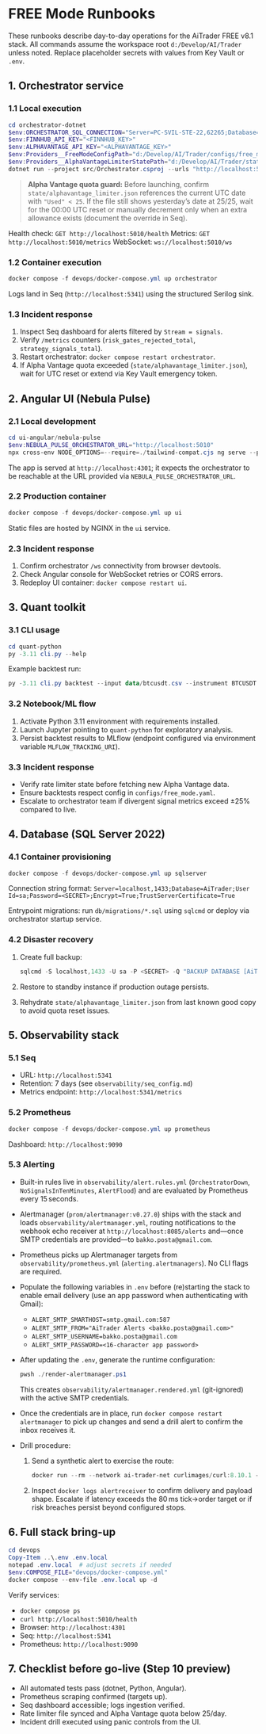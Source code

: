 # FREE Mode Runbooks

These runbooks describe day-to-day operations for the AiTrader FREE v8.1 stack. All commands assume the workspace root `d:/Develop/AI/Trader` unless noted. Replace placeholder secrets with values from Key Vault or `.env`.

## 1. Orchestrator service

### 1.1 Local execution

```powershell
cd orchestrator-dotnet
$env:ORCHESTRATOR_SQL_CONNECTION="Server=PC-SVIL-STE-22,62265;Database=AiTrader;User Id=sa;Password=<SECRET>;Encrypt=True;TrustServerCertificate=True;Connection Timeout=30;Command Timeout=60"
$env:FINNHUB_API_KEY="<FINNHUB_KEY>"
$env:ALPHAVANTAGE_API_KEY="<ALPHAVANTAGE_KEY>"
$env:Providers__FreeModeConfigPath="d:/Develop/AI/Trader/configs/free_mode.yaml"
$env:Providers__AlphaVantageLimiterStatePath="d:/Develop/AI/Trader/state/alphavantage_limiter.json"
dotnet run --project src/Orchestrator.csproj --urls "http://localhost:5010"
```

> **Alpha Vantage quota guard:** Before launching, confirm `state/alphavantage_limiter.json` references the current UTC date with `"Used" < 25`. If the file still shows yesterday’s date at 25/25, wait for the 00:00 UTC reset or manually decrement only when an extra allowance exists (document the override in Seq).

Health check: `GET http://localhost:5010/health`
Metrics: `GET http://localhost:5010/metrics`
WebSocket: `ws://localhost:5010/ws`

### 1.2 Container execution

```powershell
docker compose -f devops/docker-compose.yml up orchestrator
```

Logs land in Seq (`http://localhost:5341`) using the structured Serilog sink.

### 1.3 Incident response

1. Inspect Seq dashboard for alerts filtered by `Stream = signals`.
2. Verify `/metrics` counters (`risk_gates_rejected_total`, `strategy_signals_total`).
3. Restart orchestrator: `docker compose restart orchestrator`.
4. If Alpha Vantage quota exceeded (`state/alphavantage_limiter.json`), wait for UTC reset or extend via Key Vault emergency token.

## 2. Angular UI (Nebula Pulse)

### 2.1 Local development

```powershell
cd ui-angular/nebula-pulse
$env:NEBULA_PULSE_ORCHESTRATOR_URL="http://localhost:5010"
npx cross-env NODE_OPTIONS=--require=./tailwind-compat.cjs ng serve --port 4301 --no-open
```

The app is served at `http://localhost:4301`; it expects the orchestrator to be reachable at the URL provided via `NEBULA_PULSE_ORCHESTRATOR_URL`.

### 2.2 Production container

```powershell
docker compose -f devops/docker-compose.yml up ui
```

Static files are hosted by NGINX in the `ui` service.

### 2.3 Incident response

1. Confirm orchestrator `/ws` connectivity from browser devtools.
2. Check Angular console for WebSocket retries or CORS errors.
3. Redeploy UI container: `docker compose restart ui`.

## 3. Quant toolkit

### 3.1 CLI usage

```powershell
cd quant-python
py -3.11 cli.py --help
```

Example backtest run:

```powershell
py -3.11 cli.py backtest --input data/btcusdt.csv --instrument BTCUSDT --mode event
```

### 3.2 Notebook/ML flow

1. Activate Python 3.11 environment with requirements installed.
2. Launch Jupyter pointing to `quant-python` for exploratory analysis.
3. Persist backtest results to MLflow (endpoint configured via environment variable `MLFLOW_TRACKING_URI`).

### 3.3 Incident response

- Verify rate limiter state before fetching new Alpha Vantage data.
- Ensure backtests respect config in `configs/free_mode.yaml`.
- Escalate to orchestrator team if divergent signal metrics exceed ±25% compared to live.

## 4. Database (SQL Server 2022)

### 4.1 Container provisioning

```powershell
docker compose -f devops/docker-compose.yml up sqlserver
```

Connection string format:
`Server=localhost,1433;Database=AiTrader;User Id=sa;Password=<SECRET>;Encrypt=True;TrustServerCertificate=True`

Entrypoint migrations: run `db/migrations/*.sql` using `sqlcmd` or deploy via orchestrator startup service.

### 4.2 Disaster recovery

1. Create full backup:

   ```powershell
   sqlcmd -S localhost,1433 -U sa -P <SECRET> -Q "BACKUP DATABASE [AiTrader] TO DISK='C:\\backups\\AiTrader-full.bak' WITH INIT"
   ```

2. Restore to standby instance if production outage persists.
3. Rehydrate `state/alphavantage_limiter.json` from last known good copy to avoid quota reset issues.

## 5. Observability stack

### 5.1 Seq

- URL: `http://localhost:5341`
- Retention: 7 days (see `observability/seq_config.md`)
- Metrics endpoint: `http://localhost:5341/metrics`

### 5.2 Prometheus

```powershell
docker compose -f devops/docker-compose.yml up prometheus
```

Dashboard: `http://localhost:9090`

### 5.3 Alerting

- Built-in rules live in `observability/alert.rules.yml` (`OrchestratorDown`, `NoSignalsInTenMinutes`, `AlertFlood`) and are evaluated by Prometheus every 15 seconds.
- Alertmanager (`prom/alertmanager:v0.27.0`) ships with the stack and loads `observability/alertmanager.yml`, routing notifications to the webhook echo receiver at `http://localhost:8085/alerts` and—once SMTP credentials are provided—to `bakko.posta@gmail.com`.
- Prometheus picks up Alertmanager targets from `observability/prometheus.yml` (`alerting.alertmanagers`). No CLI flags are required.
- Populate the following variables in `.env` before (re)starting the stack to enable email delivery (use an app password when authenticating with Gmail):
   - `ALERT_SMTP_SMARTHOST=smtp.gmail.com:587`
   - `ALERT_SMTP_FROM="AiTrader Alerts <bakko.posta@gmail.com>"`
   - `ALERT_SMTP_USERNAME=bakko.posta@gmail.com`
   - `ALERT_SMTP_PASSWORD=<16-character app password>`
- After updating the `.env`, generate the runtime configuration:

   ```powershell
   pwsh ./render-alertmanager.ps1
   ```

   This creates `observability/alertmanager.rendered.yml` (git-ignored) with the active SMTP credentials.
- Once the credentials are in place, run `docker compose restart alertmanager` to pick up changes and send a drill alert to confirm the inbox receives it.
- Drill procedure:
   1. Send a synthetic alert to exercise the route:

       ```powershell
       docker run --rm --network ai-trader-net curlimages/curl:8.10.1 -s -X POST -H "Content-Type: application/json" -d '[{"labels":{"alertname":"ManualTestAlert","severity":"info"},"annotations":{"summary":"Manual trigger for webhook validation"},"startsAt":"2025-09-30T10:00:00Z","endsAt":"2025-09-30T11:00:00Z"}]' http://alertmanager:9093/api/v2/alerts
       ```

   2. Inspect `docker logs alertreceiver` to confirm delivery and payload shape. Escalate if latency exceeds the 80 ms tick→order target or if risk breaches persist beyond configured stops.

## 6. Full stack bring-up

```powershell
cd devops
Copy-Item ..\.env .env.local
notepad .env.local  # adjust secrets if needed
$env:COMPOSE_FILE="devops/docker-compose.yml"
docker compose --env-file .env.local up -d
```

Verify services:

- `docker compose ps`
- `curl http://localhost:5010/health`
- Browser: `http://localhost:4301`
- Seq: `http://localhost:5341`
- Prometheus: `http://localhost:9090`

## 7. Checklist before go-live (Step 10 preview)

- All automated tests pass (dotnet, Python, Angular).
- Prometheus scraping confirmed (targets up).
- Seq dashboard accessible; logs ingestion verified.
- Rate limiter file synced and Alpha Vantage quota below 25/day.
- Incident drill executed using panic controls from the UI.
